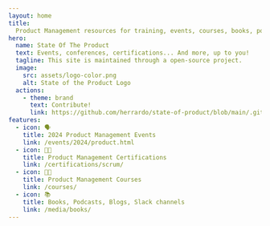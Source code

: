 ```yaml
---
layout: home
title:
  Product Management resources for training, events, courses, books, podcasts
hero:
  name: State Of The Product
  text: Events, conferences, certifications... And more, up to you!
  tagline: This site is maintained through a open-source project.
  image:
    src: assets/logo-color.png
    alt: State of the Product Logo
  actions:
    - theme: brand
      text: Contribute!
      link: https://github.com/herrardo/state-of-product/blob/main/.github/CONTRIBUTING.md
features:
  - icon: 🗣️
    title: 2024 Product Management Events
    link: /events/2024/product.html
  - icon: 👩‍🎓
    title: Product Management Certifications
    link: /certifications/scrum/
  - icon: 🧑‍🏫
    title: Product Management Courses
    link: /courses/
  - icon: 📚
    title: Books, Podcasts, Blogs, Slack channels
    link: /media/books/
---
```

